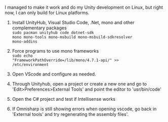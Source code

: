 <p>I managed to make it work and do my Unity development on Linux, but right now, I can only build for Linux platforms.</p>

1. Install UnityHub, Visual Studio Code, .Net, mono and other complementary packages<br>
<code>sudo pacman unityhub code dotnet-sdk mono mono-tools mono-msbuild mono-msbuild-sdkresolver mono-addins</code>

1. Force programs to use mono frameworks<br>
<code>sudo echo "FrameworkPathOverride=/lib/mono/4.7.1-api/" >> /etc/environment</code>

3. Open VScode and configure as needed.

4. Through Unityhub, open a project or create a new one and go to 'Edit>Preferences>External Tools' and point the editor to 'usr/bin/code'

5. Open the C# project and test if Intellisense works

6. If Omnisharp is still showing errors when opening vscode,
go back in 'External tools' and try regenerating the assembly files'.
